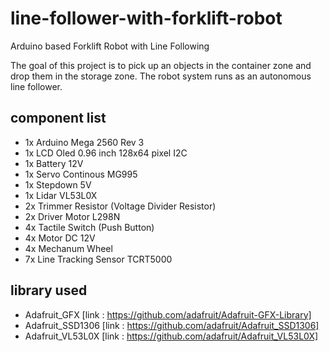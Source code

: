 # line-follower-with-forklift-robot
Arduino based Forklift Robot with Line Following

The goal of this project is to pick up an objects in the container zone and drop them in the storage zone. The robot system runs as an autonomous line follower.

## component list
  * 1x Arduino Mega 2560 Rev 3
  * 1x LCD Oled 0.96 inch 128x64 pixel I2C
  * 1x Battery 12V
  * 1x Servo Continous MG995
  * 1x Stepdown 5V
  * 1x Lidar VL53L0X
  * 2x Trimmer Resistor (Voltage Divider Resistor)
  * 2x Driver Motor L298N
  * 4x Tactile Switch (Push Button)
  * 4x Motor DC 12V
  * 4x Mechanum Wheel
  * 7x Line Tracking Sensor TCRT5000 

## library used
  * Adafruit_GFX [link : https://github.com/adafruit/Adafruit-GFX-Library]
  * Adafruit_SSD1306 [link : https://github.com/adafruit/Adafruit_SSD1306]
  * Adafruit_VL53L0X [link : https://github.com/adafruit/Adafruit_VL53L0X]
